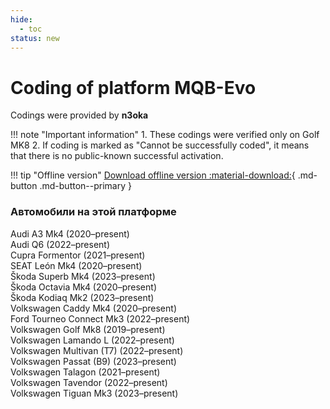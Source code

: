 ```yaml
---
hide:
  - toc
status: new
---
```


<style>
  .md-content__button {
    display: none;
  }
</style>

# Coding of platform MQB-Evo

Codings were provided by **n3oka**  

!!! note "Important information"
    1. These codings were verified only on Golf MK8 
    2. If coding is marked as "Cannot be successfully coded", it means that there is no public-known successful activation.

!!! tip "Offline version"
    [Download offline version :material-download:](https://drive.google.com/file/d/1Ybj7CvYJjE81WpjKkBgFsONvx6q1fgpP/view?fbclid=IwAR0uK9Rusg_bGJ96JcGQRc2-WJEMXpSc92RvgYhZRa6SplEh9w-iSXs1qj4){ .md-button .md-button--primary }
       
### Автомобили на этой платформе
Audi A3 Mk4 (2020–present)  
Audi Q6 (2022–present)  
Cupra Formentor (2021–present)  
SEAT León Mk4 (2020–present)  
Škoda Superb Mk4 (2023–present)  
Škoda Octavia Mk4 (2020–present)  
Škoda Kodiaq Mk2 (2023–present)  
Volkswagen Caddy Mk4 (2020–present)  
Ford Tourneo Connect Mk3 (2022–present)  
Volkswagen Golf Mk8 (2019–present)  
Volkswagen Lamando L (2022–present)  
Volkswagen Multivan (T7) (2022–present)  
Volkswagen Passat (B9) (2023–present)  
Volkswagen Talagon (2021–present)  
Volkswagen Tavendor (2022–present)  
Volkswagen Tiguan Mk3 (2023–present)  
